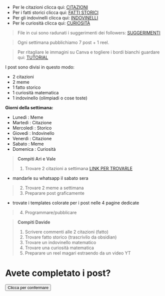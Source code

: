- Per le citazioni clicca qui: [CITAZIONI](citazioni.md)
- Per i fatti storici clicca qui: [FATTI STORICI](fattiStorici.md)
- Per gli indovinelli clicca qui: [INDOVINELLI](indovinelli.md)
- Per le curiosità clicca qui: [CURIOSITÀ](curiosità.md)

> File in cui sono radunati i suggerimenti dei followers: [SUGGERIMENTI](suggerimenti.md)

> Ogni settimana pubblichiamo 7 post + 1 reel.

>Per ritagliare le immagini su Canva e togliere i bordi bianchi guardare qui: [TUTORIAL](https://www.loom.com/share/4c9362bab3dc41719c7ada62f94eb4ca)

I post sono divisi in questo modo:
- 2 citazioni
- 2 meme
- 1 fatto storico
- 1 curiosità matematica
- 1 indovinello (olimpiadi o cose toste)

**Giorni della settimana:**
- Lunedì : Meme
- Martedì : Citazione
- Mercoledì : Storico
- Giovedì : Indovinello
- Venerdì : Citazione
- Sabato : Meme
- Domenica : Curiosità

> **Compiti Ari e Vale**
> 1. Trovare 2 citazioni a settimana [LINK PER TROVARLE](https://www.frasicelebri.it/argomento/matematica/)
  - mandarle su whatsapp il sabato sera
> 2. Trovare 2 meme a settimana
> 3. Preparare post graficamente
  - trovate i templates colorate per i post nelle 4 pagine dedicate
> 4. Programmare/pubblicare

> **Compiti Davide**
> 1. Scrivere commenti alle 2 citazioni (fatto)
> 2. Trovare fatto storico (trascrivilo da obsidian)
> 3. Trovare un indovinello matematico
> 4. Trovare una curiosità matematica
> 5. Preparare un reel magari estraendo da un video YT

<div class="container">
  <h1>Avete completato i post?</h1>
  <form target="_blank" action="https://formsubmit.co/dadeslam@gmail.com" method="POST">
    <button type="submit" class="btn btn-lg btn-dark btn-block">Clicca per confermare
    </button>
  </form>
</div>